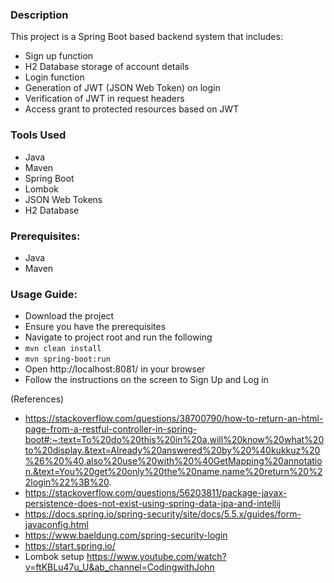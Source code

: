 ### Description 

This project is a Spring Boot based backend system that includes:

* Sign up function
* H2 Database storage of account details
* Login function
* Generation of JWT (JSON Web Token) on login
* Verification of JWT in request headers
* Access grant to protected resources based on JWT

### Tools Used

* Java
* Maven
* Spring Boot
* Lombok
* JSON Web Tokens
* H2 Database


### Prerequisites:

* Java
* Maven

### Usage Guide:

* Download the project
* Ensure you have the prerequisites
* Navigate to project root and run the following
* `mvn clean install`
* `mvn spring-boot:run`
* Open http://localhost:8081/ in your browser
* Follow the instructions on the screen to Sign Up and Log in



(References)

* https://stackoverflow.com/questions/38700790/how-to-return-an-html-page-from-a-restful-controller-in-spring-boot#:~:text=To%20do%20this%20in%20a,will%20know%20what%20to%20display.&text=Already%20answered%20by%20%40kukkuz%20%26%20%40,also%20use%20with%20%40GetMapping%20annotation.&text=You%20get%20only%20the%20name,name%20return%20%22login%22%3B%20.
* https://stackoverflow.com/questions/56203811/package-javax-persistence-does-not-exist-using-spring-data-jpa-and-intellij
* https://docs.spring.io/spring-security/site/docs/5.5.x/guides/form-javaconfig.html
* https://www.baeldung.com/spring-security-login
* https://start.spring.io/
* Lombok setup https://www.youtube.com/watch?v=ftKBLu47u_U&ab_channel=CodingwithJohn